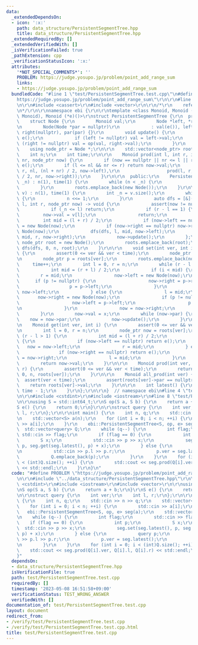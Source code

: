 ```yaml
---
data:
  _extendedDependsOn:
  - icon: ':x:'
    path: data_structure/PersistentSegmentTree.hpp
    title: data_structure/PersistentSegmentTree.hpp
  _extendedRequiredBy: []
  _extendedVerifiedWith: []
  _isVerificationFailed: true
  _pathExtension: cpp
  _verificationStatusIcon: ':x:'
  attributes:
    '*NOT_SPECIAL_COMMENTS*': ''
    PROBLEM: https://judge.yosupo.jp/problem/point_add_range_sum
    links:
    - https://judge.yosupo.jp/problem/point_add_range_sum
  bundledCode: "#line 1 \"test/PersistentSegmentTree.test.cpp\"\n#define PROBLEM \"\
    https://judge.yosupo.jp/problem/point_add_range_sum\"\r\n\r\n#line 2 \"data_structure/PersistentSegmentTree.hpp\"\
    \n\r\n#include <cassert>\r\n#include <vector>\r\n\r\n/*\r\n    reference: https://37zigen.com/persistent-segment-tree/\r\
    \n*/\r\n\r\nnamespace ebi {\r\n\r\ntemplate <class Monoid, Monoid (*op)(Monoid,\
    \ Monoid), Monoid (*e)()>\r\nstruct PersistentSegmentTree {\r\n  private:\r\n\
    \    struct Node {\r\n        Monoid val;\r\n        Node *left, *right, *par;\r\
    \n        Node(Node *par = nullptr)\r\n            : val(e()), left(nullptr),\
    \ right(nullptr), par(par) {}\r\n        void update() {\r\n            val =\
    \ e();\r\n            if (left != nullptr) val = left->val;\r\n            if\
    \ (right != nullptr) val = op(val, right->val);\r\n        }\r\n    };\r\n\r\n\
    \    using node_ptr = Node *;\r\n\r\n    std::vector<node_ptr> roots;\r\n\r\n\
    \    int n;\r\n    int time;\r\n\r\n    Monoid prod(int l, int r, int nl, int\
    \ nr, node_ptr now) {\r\n        if (now == nullptr || nr <= l || r <= nl) return\
    \ e();\r\n        if (l <= nl && nr <= r) return now->val;\r\n        return op(prod(l,\
    \ r, nl, (nl + nr) / 2, now->left),\r\n                  prod(l, r, (nl + nr)\
    \ / 2, nr, now->right));\r\n    }\r\n\r\n  public:\r\n    PersistentSegmentTree(int\
    \ _n) : n(1), time(1) {\r\n        while (n < _n) {\r\n            n <<= 1;\r\n\
    \        }\r\n        roots.emplace_back(new Node());\r\n    }\r\n\r\n    PersistentSegmentTree(std::vector<Monoid>\
    \ v) : n(1), time(1) {\r\n        int _n = v.size();\r\n        while (n < _n)\
    \ {\r\n            n <<= 1;\r\n        }\r\n        auto dfs = [&](auto dfs, int\
    \ l, int r, node_ptr now) -> void {\r\n            assert(now != nullptr);\r\n\
    \            if (_n <= l) return;\r\n            if (r - l == 1) {\r\n       \
    \         now->val = v[l];\r\n                return;\r\n            }\r\n   \
    \         int mid = (l + r) / 2;\r\n            if (now->left == nullptr) now->left\
    \ = new Node(now);\r\n            if (now->right == nullptr) now->right = new\
    \ Node(now);\r\n            dfs(dfs, l, mid, now->left);\r\n            dfs(dfs,\
    \ mid, r, now->right);\r\n            now->update();\r\n        };\r\n       \
    \ node_ptr root = new Node();\r\n        roots.emplace_back(root);\r\n       \
    \ dfs(dfs, 0, n, root);\r\n    }\r\n\r\n    void set(int ver, int i, Monoid x)\
    \ {\r\n        assert(0 <= ver && ver < time);\r\n        node_ptr now = new Node();\r\
    \n        node_ptr p = roots[ver];\r\n        roots.emplace_back(now);\r\n   \
    \     time++;\r\n        int l = 0, r = n;\r\n        while (r - l > 1) {\r\n\
    \            int mid = (r + l) / 2;\r\n            if (i < mid) {\r\n        \
    \        r = mid;\r\n                now->left = new Node(now);\r\n          \
    \      if (p != nullptr) {\r\n                    now->right = p->right;\r\n \
    \                   p = p->left;\r\n                }\r\n                now =\
    \ now->left;\r\n            } else {\r\n                l = mid;\r\n         \
    \       now->right = new Node(now);\r\n                if (p != nullptr) {\r\n\
    \                    now->left = p->left;\r\n                    p = p->right;\r\
    \n                }\r\n                now = now->right;\r\n            }\r\n\
    \        }\r\n        now->val = x;\r\n        while (now->par) {\r\n        \
    \    now = now->par;\r\n            now->update();\r\n        }\r\n    }\r\n\r\
    \n    Monoid get(int ver, int i) {\r\n        assert(0 <= ver && ver < time);\r\
    \n        int l = 0, r = n;\r\n        node_ptr now = roots[ver];\r\n        while\
    \ (r - l > 1) {\r\n            int mid = (l + r) / 2;\r\n            if (i < mid)\
    \ {\r\n                if (now->left == nullptr) return e();\r\n             \
    \   now = now->left;\r\n                r = mid;\r\n            } else {\r\n \
    \               if (now->right == nullptr) return e();\r\n                now\
    \ = now->right;\r\n                l = mid;\r\n            }\r\n        }\r\n\
    \        return now->val;\r\n    }\r\n\r\n    Monoid prod(int ver, int l, int\
    \ r) {\r\n        assert(0 <= ver && ver < time);\r\n        return prod(l, r,\
    \ 0, n, roots[ver]);\r\n    }\r\n\r\n    Monoid all_prod(int ver) {\r\n      \
    \  assert(ver < time);\r\n        assert(roots[ver]->par == nullptr);\r\n    \
    \    return roots[ver]->val;\r\n    }\r\n\r\n    int latest() {\r\n        return\
    \ time - 1;\r\n    }\r\n};\r\n\r\n}  // namespace ebi\n#line 4 \"test/PersistentSegmentTree.test.cpp\"\
    \n\r\n#include <cstdint>\r\n#include <iostream>\r\n#line 8 \"test/PersistentSegmentTree.test.cpp\"\
    \n\r\nusing S = std::int64_t;\r\nS op(S a, S b) {\r\n    return a + b;\r\n}\r\n\
    S e() {\r\n    return 0;\r\n}\r\n\r\nstruct query {\r\n    int ver;\r\n    int\
    \ l, r;\r\n};\r\n\r\nint main() {\r\n    int n, q;\r\n    std::cin >> n >> q;\r\
    \n    std::vector<S> a(n);\r\n    for (int i = 0; i < n; ++i) {\r\n        std::cin\
    \ >> a[i];\r\n    }\r\n    ebi::PersistentSegmentTree<S, op, e> seg(a);\r\n  \
    \  std::vector<query> Q;\r\n    while (q--) {\r\n        int flag;\r\n       \
    \ std::cin >> flag;\r\n        if (flag == 0) {\r\n            int p;\r\n    \
    \        S x;\r\n            std::cin >> p >> x;\r\n            seg.set(seg.latest(),\
    \ p, seg.get(seg.latest(), p) + x);\r\n        } else {\r\n            query p;\r\
    \n            std::cin >> p.l >> p.r;\r\n            p.ver = seg.latest();\r\n\
    \            Q.emplace_back(p);\r\n        }\r\n    }\r\n    for (int i = 0; i\
    \ < (int)Q.size(); ++i) {\r\n        std::cout << seg.prod(Q[i].ver, Q[i].l, Q[i].r)\
    \ << std::endl;\r\n    }\r\n}\n"
  code: "#define PROBLEM \"https://judge.yosupo.jp/problem/point_add_range_sum\"\r\
    \n\r\n#include \"../data_structure/PersistentSegmentTree.hpp\"\r\n\r\n#include\
    \ <cstdint>\r\n#include <iostream>\r\n#include <vector>\r\n\r\nusing S = std::int64_t;\r\
    \nS op(S a, S b) {\r\n    return a + b;\r\n}\r\nS e() {\r\n    return 0;\r\n}\r\
    \n\r\nstruct query {\r\n    int ver;\r\n    int l, r;\r\n};\r\n\r\nint main()\
    \ {\r\n    int n, q;\r\n    std::cin >> n >> q;\r\n    std::vector<S> a(n);\r\n\
    \    for (int i = 0; i < n; ++i) {\r\n        std::cin >> a[i];\r\n    }\r\n \
    \   ebi::PersistentSegmentTree<S, op, e> seg(a);\r\n    std::vector<query> Q;\r\
    \n    while (q--) {\r\n        int flag;\r\n        std::cin >> flag;\r\n    \
    \    if (flag == 0) {\r\n            int p;\r\n            S x;\r\n          \
    \  std::cin >> p >> x;\r\n            seg.set(seg.latest(), p, seg.get(seg.latest(),\
    \ p) + x);\r\n        } else {\r\n            query p;\r\n            std::cin\
    \ >> p.l >> p.r;\r\n            p.ver = seg.latest();\r\n            Q.emplace_back(p);\r\
    \n        }\r\n    }\r\n    for (int i = 0; i < (int)Q.size(); ++i) {\r\n    \
    \    std::cout << seg.prod(Q[i].ver, Q[i].l, Q[i].r) << std::endl;\r\n    }\r\n\
    }"
  dependsOn:
  - data_structure/PersistentSegmentTree.hpp
  isVerificationFile: true
  path: test/PersistentSegmentTree.test.cpp
  requiredBy: []
  timestamp: '2023-05-08 16:51:58+09:00'
  verificationStatus: TEST_WRONG_ANSWER
  verifiedWith: []
documentation_of: test/PersistentSegmentTree.test.cpp
layout: document
redirect_from:
- /verify/test/PersistentSegmentTree.test.cpp
- /verify/test/PersistentSegmentTree.test.cpp.html
title: test/PersistentSegmentTree.test.cpp
---
```

